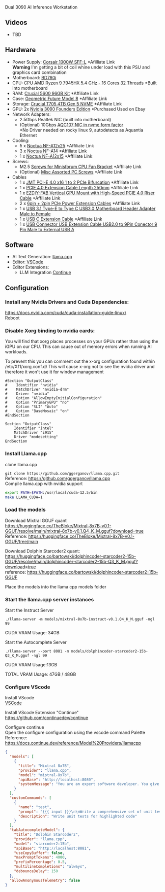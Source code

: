 Dual 3090 AI Inference Workstation

## Videos

- TBD

## Hardware

- Power Supply: [Corsair 1000W SFF-L](https://amzn.to/459azXN) *Afilliate Link  
  __Warning__ I'm getting a bit of coil whine under load with this PSU and graphics card combination
- Motherboard: [BD790i](https://store.minisforum.com/products/minisforum-bd770i)
- CPU: [CPU AMD Ryzen 9 7945HX 5.4 GHz - 16 Cores 32 Threads](https://browser.geekbench.com/v6/cpu/4875003) *Built into motherboard
- RAM: [Crucial 5600 96GB Kit](https://amzn.to/49RVpaD) *Affiliate Link
- Case: [Geometric Future Model 8](https://amzn.to/457XwWw) *Affiliate Link
- Storage: [Crucial T705 4TB Gen 5 NVME](https://amzn.to/459Zh5p) *Affiliate Link
- GPU: 2x [Nvidia 3090 Founders Edition](https://cdn.mos.cms.futurecdn.net/RtAnnCQxaVJNYgA4LbBhuJ-970-80.png) *Purchased Used on Ebay
- Network Adapters:
  - 2.5Gbps Realtek NIC (built into motherboard) 
  - (Optional) 10Gbps [AQC107 NIC in nvme form factor](https://www.aliexpress.us/item/3256804879089176.html)  
    *No Driver needed on rocky linux 9, autodetects as Aquantia Ethernet
- Cooling: 
  - 5 x [Noctua NF-A12x25](https://amzn.to/3KnKQRU) *Affiliate Link
  - 3 x [Noctua NF-A14](https://amzn.to/3X1i2Gl) *Affiliate Link
  - 1 x [Noctua NF-A12x15](https://amzn.to/3uNb0Ju) *Affiliate Link
- Screws:
  - M2.5 [Screws for Minisforum CPU Fan Bracket](https://amzn.to/4djLXPE) *Affiliate Link
  - (Optional) [Misc Assorted PC Screws](https://amzn.to/4b4fPxQ) *Affiliate Link
- Cables
  - 1 x [JMT PCI-E 4.0 x16 1 to 2 PCIe Bifurcation](https://amzn.to/3VmQtWC) *Affiliate Link
  - 1 x [PCIE 4.0 Extension Cable Length 250mm](https://amzn.to/4aJrO3a) *Affiliate Link
  - 1 x [EZDIY-FAB Vertical GPU Mount with High-Speed PCIE 4.0 Riser Cable](https://amzn.to/3X5NjI0) *Affiliate Link
  - 2 x [6pin + 2pin PCIe Power Extension Cables](https://amzn.to/4aJrIbO) *Affiliate Link
  - 1 x [USB 3.1 Type-E to Type C USB3.0 Motherboard Header Adapter Male to Female](https://www.aliexpress.us/item/3256806775660644.html)
  - 1 x [USB C Extension Cable](https://amzn.to/3X6QLCh) *Affiliate Link
  - 1 x [USB Connector USB Extension Cable USB2.0 to 9Pin Conector 9 Pin Male to External USB A](https://www.aliexpress.us/item/3256804933848801.html)
 

## Software

- AI Text Generation: [llama.cpp](https://github.com/ggerganov/llama.cpp)
- Editor: [VSCode](https://code.visualstudio.com/)
- Editor Extensions: 
  - LLM Integration [Continue](https://github.com/continuedev/continue)

## Configuration

### Install any Nvidia Drivers and Cuda Dependencies:

https://docs.nvidia.com/cuda/cuda-installation-guide-linux/  
Reboot

### Disable Xorg binding to nvidia cards:

You will find that xorg places processes on your GPUs rather than using the iGPU on our CPU.
This can cause out of memory errors when running AI workloads.

To prevent this you can comment out the x-org configuration found within
/etc/X11/xorg.conf.d/ This will cause x-org not to see the nvidia driver and therefore it won't use it for window management
```
#Section "OutputClass"
#    Identifier "nvidia"
#    MatchDriver "nvidia-drm"
#    Driver "nvidia"
#    Option "AllowEmptyInitialConfiguration"
#    Option "PrimaryGPU" "no"
#    Option "SLI" "Auto"
#    Option "BaseMosaic" "on"
#EndSection

Section "OutputClass"
    Identifier "intel"
    MatchDriver "i915"
    Driver "modesetting"
EndSection
```

### Install Llama.cpp
clone llama.cpp

`git clone https://github.com/ggerganov/llama.cpp.git`  
Reference: https://github.com/ggerganov/llama.cpp  
Compile llama.cpp with nvidia support  

``` bash
export PATH=$PATH:/usr/local/cuda-12.5/bin
make LLAMA_CUDA=1
```

### Load the models
Download Mixtral GGUF quant  
https://huggingface.co/TheBloke/Mixtral-8x7B-v0.1-GGUF/resolve/main/mixtral-8x7b-v0.1.Q4_K_M.gguf?download=true  
Reference: https://huggingface.co/TheBloke/Mixtral-8x7B-v0.1-GGUF/tree/main  

Download Dolphin Starcoder2 quant:  
https://huggingface.co/bartowski/dolphincoder-starcoder2-15b-GGUF/resolve/main/dolphincoder-starcoder2-15b-Q3_K_M.gguf?download=true  
reference: https://huggingface.co/bartowski/dolphincoder-starcoder2-15b-GGUF  

Place the models into the llama cpp models folder

### Start the llama.cpp server instances

Start the Instruct Server

`./llama-server -m models/mixtral-8x7b-instruct-v0.1.Q4_K_M.gguf -ngl 99`

CUDA VRAM Usage: 34GB

Start the Autocomplete Server

`./llama-server --port 8081 -m models/dolphincoder-starcoder2-15b-Q3_K_M.gguf -ngl 99`

CUDA VRAM Usage:13GB


TOTAL VRAM Usage: 47GB / 48GB

### Configure VScode

Install VScode  
[VSCode](https://code.visualstudio.com/)

Install VScode Extension "Continue"  
https://github.com/continuedev/continue

Configure continue  
Open the configure configuration using the vscode command Palette  
Reference: https://docs.continue.dev/reference/Model%20Providers/llamacpp

``` json
{
  "models": [
    {
      "title": "Mixtral 8x7B",
      "provider": "llama.cpp",
      "model": "mistral-8x7b",
      "apiBase": "http://localhost:8080",
      "systemMessage": "You are an expert software developer. You give helpful and concise responses. if asked to write something like a function, comment or docblock wrap it in code ticks for easy copy paste"
    }
  ],
  "customCommands": [
    {
      "name": "test",
      "prompt": "{{{ input }}}\n\nWrite a comprehensive set of unit tests for the selected code. It should setup, run tests that check for correctness including important edge cases, and teardown. Ensure that the tests are complete and sophisticated. Give the tests just as chat output, don't edit any file.",
      "description": "Write unit tests for highlighted code"
    }
  ],
  "tabAutocompleteModel": {
    "title": "Dolphin Starcoder2",
    "provider": "llama.cpp",
    "model": "starcoder2:15b",
    "apiBase": "http://localhost:8081",
    "useCopyBuffer": false,
    "maxPromptTokens": 4000,
    "prefixPercentage": 0.5,
    "multilineCompletions": "always",
    "debounceDelay": 150
  },
  "allowAnonymousTelemetry": false
}
```
